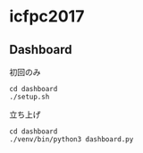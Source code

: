 # icfpc2017

## Dashboard
初回のみ
```
cd dashboard
./setup.sh
```

立ち上げ
```
cd dashboard
./venv/bin/python3 dashboard.py
```

